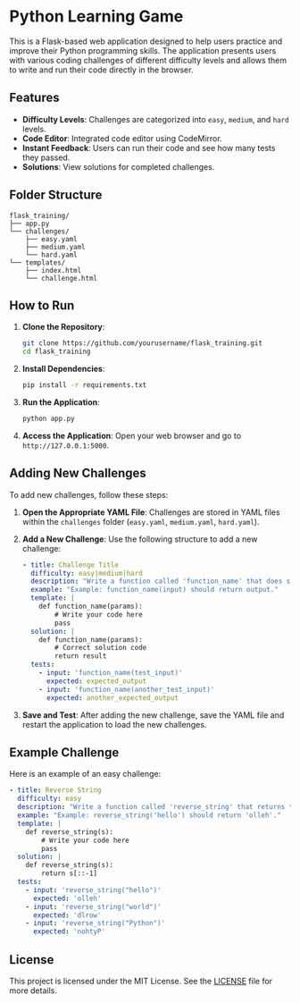 # Python Learning Game

This is a Flask-based web application designed to help users practice and improve their Python programming skills. The application presents users with various coding challenges of different difficulty levels and allows them to write and run their code directly in the browser.

## Features

- **Difficulty Levels**: Challenges are categorized into `easy`, `medium`, and `hard` levels.
- **Code Editor**: Integrated code editor using CodeMirror.
- **Instant Feedback**: Users can run their code and see how many tests they passed.
- **Solutions**: View solutions for completed challenges.

## Folder Structure

```
flask_training/
├── app.py
└── challenges/
    ├── easy.yaml
    ├── medium.yaml
    └── hard.yaml
└── templates/
    ├── index.html
    └── challenge.html
```

## How to Run

1. **Clone the Repository**:
    ```sh
    git clone https://github.com/yourusername/flask_training.git
    cd flask_training
    ```

2. **Install Dependencies**:
    ```sh
    pip install -r requirements.txt
    ```

3. **Run the Application**:
    ```sh
    python app.py
    ```

4. **Access the Application**:
    Open your web browser and go to `http://127.0.0.1:5000`.

## Adding New Challenges

To add new challenges, follow these steps:

1. **Open the Appropriate YAML File**:
    Challenges are stored in YAML files within the `challenges` folder (`easy.yaml`, `medium.yaml`, `hard.yaml`).

2. **Add a New Challenge**:
    Use the following structure to add a new challenge:

    ```yaml
    - title: Challenge Title
      difficulty: easy|medium|hard
      description: "Write a function called 'function_name' that does something."
      example: "Example: function_name(input) should return output."
      template: |
        def function_name(params):
            # Write your code here
            pass
      solution: |
        def function_name(params):
            # Correct solution code
            return result
      tests:
        - input: 'function_name(test_input)'
          expected: expected_output
        - input: 'function_name(another_test_input)'
          expected: another_expected_output
    ```

3. **Save and Test**:
    After adding the new challenge, save the YAML file and restart the application to load the new challenges.

## Example Challenge

Here is an example of an easy challenge:

```yaml
- title: Reverse String
  difficulty: easy
  description: "Write a function called 'reverse_string' that returns the reverse of a given string `s`."
  example: "Example: reverse_string('hello') should return 'olleh'."
  template: |
    def reverse_string(s):
        # Write your code here
        pass
  solution: |
    def reverse_string(s):
        return s[::-1]
  tests:
    - input: 'reverse_string("hello")'
      expected: 'olleh'
    - input: 'reverse_string("world")'
      expected: 'dlrow'
    - input: 'reverse_string("Python")'
      expected: 'nohtyP'
```

## License

This project is licensed under the MIT License. See the [LICENSE](LICENSE) file for more details.

